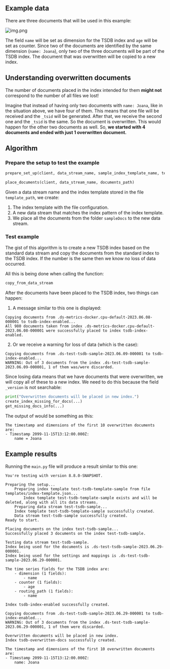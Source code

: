 ## Example data

There are three documents that will be used in this example:

![img.png](img.png)

The field `name` will be set as dimension for the TSDB index and `age` will be set as counter.
Since two of the documents are identified by the same dimension (`name: Joana`), only two
of the three documents will be part of the TSDB index. The document that was overwritten
will be copied to a new index.

## Understanding overwritten documents

The number of documents placed in the index intended for them **might not** correspond
to the number of all files we lost!

Imagine that instead of having only two documents with `name: Joana`, like in the situation above,
we have four of them. This means that one file will be received and the `_tsid` will be generated.
After that, we receive the second one and the `_tsid` is the same. So the document is overwritten.
This would happen for the other two documents as well. So, **we started with 4 documents
and ended with just 1 overwritten document.**


## Algorithm


### Prepare the setup to test the example

```python
prepare_set_up(client, data_stream_name, sample_index_template_name, template_path)

place_documents(client, data_stream_name, documents_path)
```

Given a data stream name and the index template stored in the file `template_path`,
we create:
1. The index template with the file configuration.
2. A new data stream that matches the index pattern of the index template.
3. We place all the documents from the folder `sampleDocs` to the new data stream.

### Test example

The gist of this algorithm is to create a new TSDB index based on the standard
data stream and copy the documents from the standard index to the TSDB index. If
the number is the same then we know no loss of data occurred.

All this is being done when calling the function:

```python
copy_from_data_stream
```

After the documents have been placed to the TSDB index, two things can happen:
1. A message similar to this one is displayed:
```console
Copying documents from .ds-metrics-docker.cpu-default-2023.06.08-000001 to tsdb-index-enabled...
All 980 documents taken from index .ds-metrics-docker.cpu-default-2023.06.08-000001 were successfully placed to index tsdb-index-enabled.
```
2. Or we receive a warning for loss of data (which is the case):
```console
Copying documents from .ds-test-tsdb-sample-2023.06.09-000001 to tsdb-index-enabled...
WARNING: Out of 3 documents from the index .ds-test-tsdb-sample-2023.06.09-000001, 1 of them was/were discarded.
```

Since losing data means that we have documents that were overwritten, we will
copy all of these to a new index. We need to do this because the field `_version`
is not searchable:

```python
print("Overwritten documents will be placed in new index.")
create_index_missing_for_docs(...)
get_missing_docs_info(...)
```

The output of would be something as this:
```console
The timestamp and dimensions of the first 10 overwritten documents are:
- Timestamp 2099-11-15T13:12:00.000Z:
	name = Joana
```

## Example results

Running the `main.py` file will produce a result similar to this one:

```console
You're testing with version 8.8.0-SNAPSHOT.

Preparing the setup...
	Preparing index template test-tsdb-template-sample from file templates/index-template.json...
		Index template test-tsdb-template-sample exists and will be deleted, along with all its data streams.
	Preparing data stream test-tsdb-sample...
	Index template test-tsdb-template-sample successfully created.
	Data stream test-tsdb-sample successfully created.
Ready to start.

Placing documents on the index test-tsdb-sample...
Successfully placed 3 documents on the index test-tsdb-sample.

Testing data stream test-tsdb-sample.
Index being used for the documents is .ds-test-tsdb-sample-2023.06.29-000001.
Index being used for the settings and mappings is .ds-test-tsdb-sample-2023.06.29-000001.

The time series fields for the TSDB index are: 
	- dimension (1 fields):
		- name
	- counter (1 fields):
		- age
	- routing_path (1 fields):
		- name

Index tsdb-index-enabled successfully created.

Copying documents from .ds-test-tsdb-sample-2023.06.29-000001 to tsdb-index-enabled...
WARNING: Out of 3 documents from the index .ds-test-tsdb-sample-2023.06.29-000001, 1 of them were discarded.

Overwritten documents will be placed in new index.
Index tsdb-overwritten-docs successfully created.

The timestamp and dimensions of the first 10 overwritten documents are:
- Timestamp 2099-11-15T13:12:00.000Z:
	name: Joana
```




